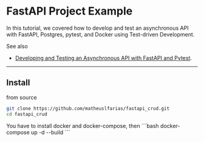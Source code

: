 # FastAPI Project Example
In this tutorial, we covered how to develop and test an asynchronous API with FastAPI, Postgres, pytest, and Docker using Test-driven Development.

See also

-  [Developing and Testing an Asynchronous API with FastAPI and Pytest](https://testdriven.io/blog/fastapi-crud/).

<!--  DELETE THE LINES ABOVE THIS AND WRITE YOUR PROJECT README BELOW -->

---

## Install

from source
```bash
git clone https://github.com/matheuslfarias/fastapi_crud.git
cd fastapi_crud

```
You have to install docker and docker-compose, then
´´´bash
docker-compose up -d --build
´´´
